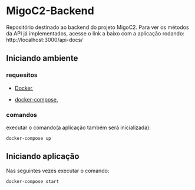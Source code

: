 # MigoC2-Backend
Repositório destinado ao backend do projeto MigoC2.
Para ver os métodos da API já implementados, acesse o link a baixo com a aplicação rodando:  
http://localhost:3000/api-docs/

## Iniciando ambiente

### requesitos

* [Docker](https://docs.docker.com/get-started/),

* [docker-compose](https://docs.docker.com/compose/install/
),


### comandos

executar o comando(a aplicação também será inicializada):

`docker-compose up`

## Iniciando aplicação

Nas seguintes vezes executar o comando:

`docker-compose start`
